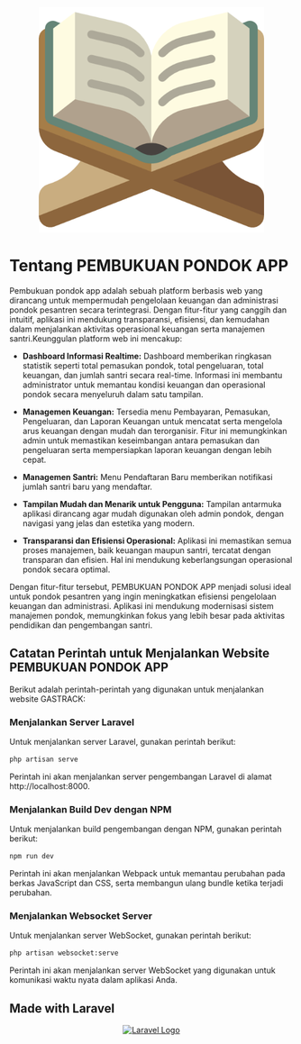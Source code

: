 <p align="center"><img src="public/images/pondok/koran.png" width="400" alt="PEMBUKUAN PONDOK APP Logo"></p>

# Tentang PEMBUKUAN PONDOK APP

Pembukuan pondok app adalah sebuah platform berbasis web yang dirancang untuk mempermudah pengelolaan keuangan dan administrasi pondok pesantren secara terintegrasi. Dengan fitur-fitur yang canggih dan intuitif, aplikasi ini mendukung transparansi, efisiensi, dan kemudahan dalam menjalankan aktivitas operasional keuangan serta manajemen santri.Keunggulan platform web ini mencakup:

- **Dashboard Informasi Realtime:** Dashboard memberikan ringkasan statistik seperti total pemasukan pondok, total pengeluaran, total keuangan, dan jumlah santri secara real-time. Informasi ini membantu administrator untuk memantau kondisi keuangan dan operasional pondok secara menyeluruh dalam satu tampilan.

- **Managemen Keuangan:** Tersedia menu Pembayaran, Pemasukan, Pengeluaran, dan Laporan Keuangan untuk mencatat serta mengelola arus keuangan dengan mudah dan terorganisir. Fitur ini memungkinkan admin untuk memastikan keseimbangan antara pemasukan dan pengeluaran serta mempersiapkan laporan keuangan dengan lebih cepat.

- **Managemen Santri:** Menu Pendaftaran Baru memberikan notifikasi jumlah santri baru yang mendaftar.

- **Tampilan Mudah dan Menarik untuk Pengguna:** Tampilan antarmuka aplikasi dirancang agar mudah digunakan oleh admin pondok, dengan navigasi yang jelas dan estetika yang modern.

- **Transparansi dan Efisiensi Operasional:** Aplikasi ini memastikan semua proses manajemen, baik keuangan maupun santri, tercatat dengan transparan dan efisien. Hal ini mendukung keberlangsungan operasional pondok secara optimal.

Dengan fitur-fitur tersebut, PEMBUKUAN PONDOK APP menjadi solusi ideal untuk pondok pesantren yang ingin meningkatkan efisiensi pengelolaan keuangan dan administrasi. Aplikasi ini mendukung modernisasi sistem manajemen pondok, memungkinkan fokus yang lebih besar pada aktivitas pendidikan dan pengembangan santri.


## Catatan Perintah untuk Menjalankan Website PEMBUKUAN PONDOK APP

Berikut adalah perintah-perintah yang digunakan untuk menjalankan website GASTRACK:

### Menjalankan Server Laravel

Untuk menjalankan server Laravel, gunakan perintah berikut:

```sh
php artisan serve
```
Perintah ini akan menjalankan server pengembangan Laravel di alamat http://localhost:8000.

### Menjalankan Build Dev dengan NPM
Untuk menjalankan build pengembangan dengan NPM, gunakan perintah berikut:

```sh
npm run dev
```
Perintah ini akan menjalankan Webpack untuk memantau perubahan pada berkas JavaScript dan CSS, serta membangun ulang bundle ketika terjadi perubahan.

### Menjalankan Websocket Server
Untuk menjalankan server WebSocket, gunakan perintah berikut:

```sh
php artisan websocket:serve
```
Perintah ini akan menjalankan server WebSocket yang digunakan untuk komunikasi waktu nyata dalam aplikasi Anda.

## Made with Laravel 
<p align="center"><a href="https://laravel.com" target="_blank"><img src="https://raw.githubusercontent.com/laravel/art/master/logo-lockup/5%20SVG/2%20CMYK/1%20Full%20Color/laravel-logolockup-cmyk-red.svg" width="400" alt="Laravel Logo"></a></p>
